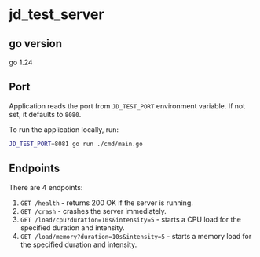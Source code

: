 # jd_test_server

## go version

go 1.24

## Port

Application reads the port from `JD_TEST_PORT` environment variable.
If not set, it defaults to `8080`.

To run the application locally, run:

```bash
JD_TEST_PORT=8081 go run ./cmd/main.go
```

## Endpoints

There are 4 endpoints:

1. `GET /health` - returns 200 OK if the server is running.
2. `GET /crash` - crashes the server immediately.
3. `GET /load/cpu?duration=10s&intensity=5` - starts a CPU load for the specified duration and intensity.
4. `GET /load/memory?duration=10s&intensity=5` - starts a memory load for the specified duration and intensity.
